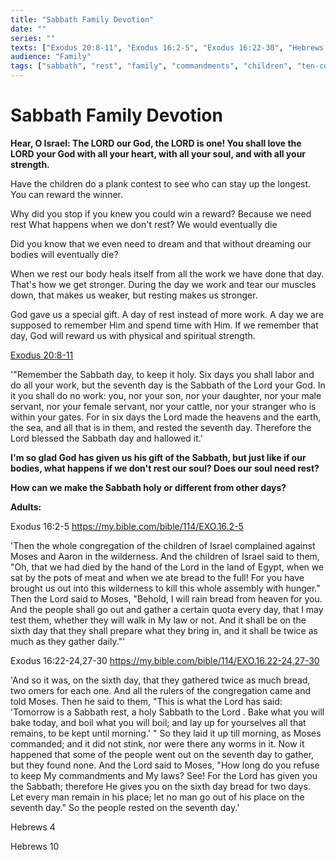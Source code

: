 ```yaml
---
title: "Sabbath Family Devotion"
date: ""
series: ""
texts: ["Exodus 20:8-11", "Exodus 16:2-5", "Exodus 16:22-30", "Hebrews 4", "Hebrews 10"]
audience: "Family"
tags: ["sabbath", "rest", "family", "commandments", "children", "ten-commandments"]
---
```


# Sabbath Family Devotion

**Hear, O Israel: The LORD our God, the LORD is one! You shall love the LORD your God with all your heart, with all your soul, and with all your strength.**

Have the children do a plank contest to see who can stay up the longest. You can reward the winner.

Why did you stop if you knew you could win a reward? Because we need rest
What happens when we don't rest? We would eventually die

Did you know that we even need to dream and that without dreaming our bodies will eventually die?

When we rest our body heals itself from all the work we have done that day. That's how we get stronger. During the day we work and tear our muscles down, that makes us weaker, but resting makes us stronger.

God gave us a special gift. A day of rest instead of more work. A day we are supposed to remember Him and spend time with Him. If we remember that day, God will reward us with physical and spiritual strength.

[Exodus 20:8-11](https://my.bible.com/bible/114/EXO.20.8-11)

'"Remember the Sabbath day, to keep it holy. Six days you shall labor and do all your work, but the seventh day is the Sabbath of the Lord your God. In it you shall do no work: you, nor your son, nor your daughter, nor your male servant, nor your female servant, nor your cattle, nor your stranger who is within your gates. For in six days the Lord made the heavens and the earth, the sea, and all that is in them, and rested the seventh day. Therefore the Lord blessed the Sabbath day and hallowed it.'

**I'm so glad God has given us his gift of the Sabbath, but just like if our bodies, what happens if we don't rest our soul? Does our soul need rest?**

**How can we make the Sabbath holy or different from other days?**

**Adults:**

Exodus 16:2-5 https://my.bible.com/bible/114/EXO.16.2-5

'Then the whole congregation of the children of Israel complained against Moses and Aaron in the wilderness. And the children of Israel said to them, "Oh, that we had died by the hand of the Lord in the land of Egypt, when we sat by the pots of meat and when we ate bread to the full! For you have brought us out into this wilderness to kill this whole assembly with hunger." Then the Lord said to Moses, "Behold, I will rain bread from heaven for you. And the people shall go out and gather a certain quota every day, that I may test them, whether they will walk in My law or not. And it shall be on the sixth day that they shall prepare what they bring in, and it shall be twice as much as they gather daily."'

Exodus 16:22-24,27-30 https://my.bible.com/bible/114/EXO.16.22-24,27-30

'And so it was, on the sixth day, that they gathered twice as much bread, two omers for each one. And all the rulers of the congregation came and told Moses. Then he said to them, "This is what the Lord has said: 'Tomorrow is a Sabbath rest, a holy Sabbath to the Lord . Bake what you will bake today, and boil what you will boil; and lay up for yourselves all that remains, to be kept until morning.' " So they laid it up till morning, as Moses commanded; and it did not stink, nor were there any worms in it. Now it happened that some of the people went out on the seventh day to gather, but they found none. And the Lord said to Moses, "How long do you refuse to keep My commandments and My laws? See! For the Lord has given you the Sabbath; therefore He gives you on the sixth day bread for two days. Let every man remain in his place; let no man go out of his place on the seventh day." So the people rested on the seventh day.'

Hebrews 4

Hebrews 10
